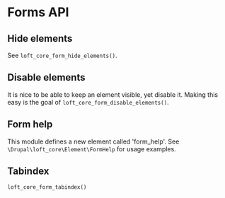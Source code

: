 <!--
id: forms
tags: ''
-->

# Forms API

## Hide elements

See `loft_core_form_hide_elements()`.

## Disable elements

It is nice to be able to keep an element visible, yet disable it. Making this easy is the goal of `loft_core_form_disable_elements()`.

## Form help

This module defines a new element called 'form_help'. See `\Drupal\loft_core\Element\FormHelp` for usage examples.

## Tabindex

```php
loft_core_form_tabindex()
```
